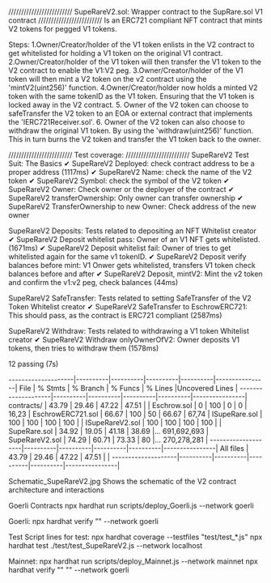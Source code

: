 /////////////////////////
SupeRareV2.sol: Wrapper contract to the SupRare.sol V1 contract
/////////////////////////
Is an ERC721 compliant NFT contract that mints V2 tokens for pegged V1 tokens.

Steps:
1.Owner/Creator/holder of the V1 token enlists in the V2 contract to get whitelisted for holding a V1 token on the original V1 contract.
2.Owner/Creator/holder of the V1 token will then transfer the V1 token to the V2 contract to enable the V1:V2 peg.
3.Owner/Creator/holder of the V1 token will then mint a V2 token on the v2 contract using the
'mintV2(uint256)' function.
4.Owner/Creator/holder now holds a minted V2 token with the same tokenID as the V1 token. Ensuring that the V1 token is locked away in the V2 contract. 5. Owner of the V2 token can choose to safeTransfer the V2 token to an EOA or external contract that implements the 'IERC721Receiver.sol'. 6. Owner of the V2 token can also choose to withdraw the original V1 token. By using the 'withdraw(uint256)' function. This in turn burns the V2 token and transfer the V1 token back to the owner.

/////////////////////////
Test coverage:
/////////////////////////
SupeRareV2 Test Suit: The Basics
✔ SupeRareV2 Deployed: check contract address to be a proper address (1117ms)
✔ SupeRareV2 Name: check the name of the V2 token
✔ SupeRareV2 Symbol: check the symbol of the V2 token
✔ SupeRareV2 Owner: Check owner or the deployer of the contract
✔ SupeRareV2 transferOwnership: Only owner can transfer ownership
✔ SupeRareV2 TransferOwnership to new Owner: Check address of the new owner

SupeRareV2 Deposits: Tests related to depositing an NFT
Whitelist creator
✔ SupeRareV2 Deposit whitelist pass: Owner of an V1 NFT gets whitelisted. (1671ms)
✔ SupeRareV2 Deposit whitelist fail: Owner of tries to get whitelisted again for the same v1 tokenID.
✔ SupeRareV2 Deposit verify balances before mint: V1 Onwer gets whitelisted, transfers V1 token check balances before and after
✔ SupeRareV2 Deposit, mintV2: Mint the v2 token and confirm the v1:v2 peg, check balances (44ms)

SupeRareV2 SafeTransfer: Tests related to setting SafeTransfer of the V2 Token
Whitelist creator
✔ SupeRareV2 SafeTransfer to EschrowERC721: This should pass, as the contract is ERC721 compliant (2587ms)

SupeRareV2 Withdraw: Tests related to withdrawing a V1 token
Whitelist creator
✔ SupeRareV2 Withdraw onlyOwnerOfV2: Owner deposits V1 tokens, then tries to withdraw them (1578ms)

12 passing (7s)

--------------------|----------|----------|----------|----------|----------------|
File | % Stmts | % Branch | % Funcs | % Lines |Uncovered Lines |
--------------------|----------|----------|----------|----------|----------------|
contracts/ | 43.79 | 29.46 | 47.22 | 47.51 | |
Eschrow.sol | 0 | 100 | 0 | 0 | 16,23 |
EschrowERC721.sol | 66.67 | 100 | 50 | 66.67 | 67,74 |
ISupeRare.sol | 100 | 100 | 100 | 100 | |
ISupeRareV2.sol | 100 | 100 | 100 | 100 | |
SupeRare.sol | 34.92 | 19.05 | 41.18 | 38.69 |... 691,692,693 |
SupeRareV2.sol | 74.29 | 60.71 | 73.33 | 80 |... 270,278,281 |
--------------------|----------|----------|----------|----------|----------------|
All files | 43.79 | 29.46 | 47.22 | 47.51 | |
--------------------|----------|----------|----------|----------|----------------|

Schematic_SupeRareV2.jpg
Shows the schematic of the V2 contract architecture and interactions

Goerli Contracts
npx hardhat run scripts/deploy_Goerli.js --network goerli

Goerli:
npx hardhat verify "" --network goerli

Test Script lines for test:
npx hardhat coverage --testfiles "test/test\_\*.js"
npx hardhat test ./test/test_SupeRareV2.js --network localhost

Mainnet:
npx hardhat run scripts/deploy_Mainnet.js --network mainnet
npx hardhat verify "" "" --network goerli
